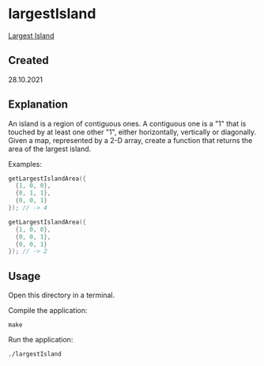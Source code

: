 # largestIsland
[Largest Island](https://edabit.com/challenge/EmEaT9K4wKe3g6QH3)

## Created
28.10.2021

## Explanation
An island is a region of contiguous ones. A contiguous one is a "1" that is touched by at least one other "1", either horizontally, vertically or diagonally. Given a map, represented by a 2-D array, create a function that returns the area of the largest island.

Examples:

```c++
getLargestIslandArea({
  {1, 0, 0},
  {0, 1, 1},
  {0, 0, 1}
}); // -> 4

getLargestIslandArea({
  {1, 0, 0},
  {0, 0, 1},
  {0, 0, 1}
}); // -> 2
```

## Usage
Open this directory in a terminal.

Compile the application:

```shell
make
```

Run the application:

```shell
./largestIsland
```

